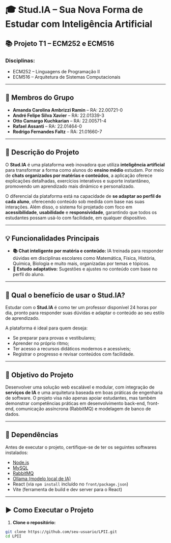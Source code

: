 # 🎓 Stud.IA – Sua Nova Forma de Estudar com Inteligência Artificial

## 📚 Projeto T1 – ECM252 e ECM516

### Disciplinas:
- ECM252 – Linguagens de Programação II  
- ECM516 – Arquitetura de Sistemas Computacionais

---

## 👥 Membros do Grupo

- **Amanda Carolina Ambrizzi Ramin** – RA: 22.00721-0  
- **André Felipe Silva Xavier** – RA: 22.01339-3  
- **Otto Camargo Kuchkarian** – RA: 22.00571-4  
- **Rafael Assanti** – RA: 22.01464-0  
- **Rodrigo Fernandes Faltz** – RA: 21.01660-7  

---

## 📖 Descrição do Projeto

O **Stud.IA** é uma plataforma web inovadora que utiliza **inteligência artificial** para transformar a forma como alunos do **ensino médio** estudam. Por meio de **chats organizados por matérias e conteúdos**, a aplicação oferece explicações detalhadas, exercícios interativos e suporte instantâneo, promovendo um aprendizado mais dinâmico e personalizado.

O diferencial da plataforma está na capacidade de **se adaptar ao perfil de cada aluno**, oferecendo conteúdo sob medida com base nas suas interações. Além disso, o sistema foi projetado com foco em **acessibilidade**, **usabilidade** e **responsividade**, garantindo que todos os estudantes possam usá-lo com facilidade, em qualquer dispositivo.

---

## 💡 Funcionalidades Principais

- **📚 Chat inteligente por matéria e conteúdo:** IA treinada para responder dúvidas em disciplinas escolares como Matemática, Física, História, Química, Biologia e muito mais, organizadas por temas e tópicos.
- **🧠 Estudo adaptativo:** Sugestões e ajustes no conteúdo com base no perfil do aluno.

---

## 🎯 Qual o benefício de usar o Stud.IA?

Estudar com o **Stud.IA** é como ter um professor disponível 24 horas por dia, pronto para responder suas dúvidas e adaptar o conteúdo ao seu estilo de aprendizado.

A plataforma é ideal para quem deseja:

- Se preparar para provas e vestibulares;
- Aprender no próprio ritmo;
- Ter acesso a recursos didáticos modernos e acessíveis;
- Registrar o progresso e revisar conteúdos com facilidade.

---

## 🧩 Objetivo do Projeto

Desenvolver uma solução web escalável e modular, com integração de **serviços de IA** e uma arquitetura baseada em boas práticas de engenharia de software. O projeto visa não apenas apoiar estudantes, mas também demonstrar competências práticas em desenvolvimento back-end, front-end, comunicação assíncrona (RabbitMQ) e modelagem de banco de dados.

---

## 🔧 Dependências

Antes de executar o projeto, certifique-se de ter os seguintes softwares instalados:

- [Node.js](https://nodejs.org/)
- [MySQL](https://www.mysql.com/downloads/)
- [RabbitMQ](https://www.rabbitmq.com/download.html)
- [Ollama (modelo local de IA)](https://ollama.com/)
- React (via ```npm install```  incluído no ```front/package.json```)
- Vite (ferramenta de build e dev server para o React)

---

## ▶️ Como Executar o Projeto

1. **Clone o repositório:**

```bash
git clone https://github.com/seu-usuario/LPII.git
cd LPII
